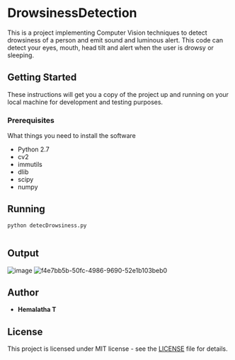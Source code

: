 # DrowsinessDetection
This is a project implementing Computer Vision techniques to detect drowsiness of a person and emit sound and luminous alert. This code can detect your eyes, mouth, head tilt  and alert when the user is drowsy or sleeping.

## Getting Started

These instructions will get you a copy of the project up and running on your local machine for development and testing purposes. 
### Prerequisites

What things you need to install the software 


* Python 2.7
* cv2
* immutils
* dlib
* scipy
* numpy


## Running 
```
python detecDrowsiness.py


```
## Output
![image](https://user-images.githubusercontent.com/102234389/236640162-667a82bc-9e61-46ed-ac50-2c5b451d628a.png)
![f4e7bb5b-50fc-4986-9690-52e1b103beb0](https://user-images.githubusercontent.com/102234389/236640226-4a3c5682-49bc-4222-b3e2-51b54604b469.jpg)


## Author

* **Hemalatha T**

## License
This project is licensed under MIT license - see the [LICENSE](LICENSE) file for details.
